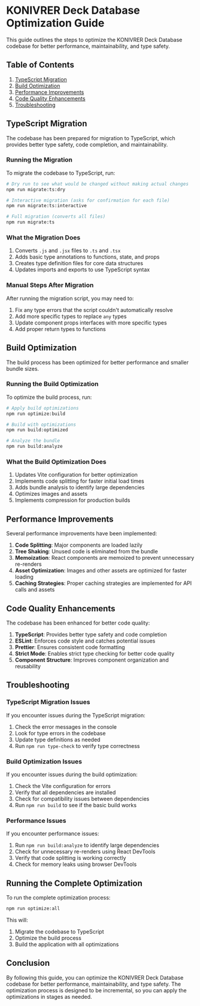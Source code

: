 # KONIVRER Deck Database Optimization Guide

This guide outlines the steps to optimize the KONIVRER Deck Database codebase for better performance, maintainability, and type safety.

## Table of Contents

1. [TypeScript Migration](#typescript-migration)
2. [Build Optimization](#build-optimization)
3. [Performance Improvements](#performance-improvements)
4. [Code Quality Enhancements](#code-quality-enhancements)
5. [Troubleshooting](#troubleshooting)

## TypeScript Migration

The codebase has been prepared for migration to TypeScript, which provides better type safety, code completion, and maintainability.

### Running the Migration

To migrate the codebase to TypeScript, run:

```bash
# Dry run to see what would be changed without making actual changes
npm run migrate:ts:dry

# Interactive migration (asks for confirmation for each file)
npm run migrate:ts:interactive

# Full migration (converts all files)
npm run migrate:ts
```

### What the Migration Does

1. Converts `.js` and `.jsx` files to `.ts` and `.tsx`
2. Adds basic type annotations to functions, state, and props
3. Creates type definition files for core data structures
4. Updates imports and exports to use TypeScript syntax

### Manual Steps After Migration

After running the migration script, you may need to:

1. Fix any type errors that the script couldn't automatically resolve
2. Add more specific types to replace `any` types
3. Update component props interfaces with more specific types
4. Add proper return types to functions

## Build Optimization

The build process has been optimized for better performance and smaller bundle sizes.

### Running the Build Optimization

To optimize the build process, run:

```bash
# Apply build optimizations
npm run optimize:build

# Build with optimizations
npm run build:optimized

# Analyze the bundle
npm run build:analyze
```

### What the Build Optimization Does

1. Updates Vite configuration for better optimization
2. Implements code splitting for faster initial load times
3. Adds bundle analysis to identify large dependencies
4. Optimizes images and assets
5. Implements compression for production builds

## Performance Improvements

Several performance improvements have been implemented:

1. **Code Splitting**: Major components are loaded lazily
2. **Tree Shaking**: Unused code is eliminated from the bundle
3. **Memoization**: React components are memoized to prevent unnecessary re-renders
4. **Asset Optimization**: Images and other assets are optimized for faster loading
5. **Caching Strategies**: Proper caching strategies are implemented for API calls and assets

## Code Quality Enhancements

The codebase has been enhanced for better code quality:

1. **TypeScript**: Provides better type safety and code completion
2. **ESLint**: Enforces code style and catches potential issues
3. **Prettier**: Ensures consistent code formatting
4. **Strict Mode**: Enables strict type checking for better code quality
5. **Component Structure**: Improves component organization and reusability

## Troubleshooting

### TypeScript Migration Issues

If you encounter issues during the TypeScript migration:

1. Check the error messages in the console
2. Look for type errors in the codebase
3. Update type definitions as needed
4. Run `npm run type-check` to verify type correctness

### Build Optimization Issues

If you encounter issues during the build optimization:

1. Check the Vite configuration for errors
2. Verify that all dependencies are installed
3. Check for compatibility issues between dependencies
4. Run `npm run build` to see if the basic build works

### Performance Issues

If you encounter performance issues:

1. Run `npm run build:analyze` to identify large dependencies
2. Check for unnecessary re-renders using React DevTools
3. Verify that code splitting is working correctly
4. Check for memory leaks using browser DevTools

## Running the Complete Optimization

To run the complete optimization process:

```bash
npm run optimize:all
```

This will:

1. Migrate the codebase to TypeScript
2. Optimize the build process
3. Build the application with all optimizations

## Conclusion

By following this guide, you can optimize the KONIVRER Deck Database codebase for better performance, maintainability, and type safety. The optimization process is designed to be incremental, so you can apply the optimizations in stages as needed.